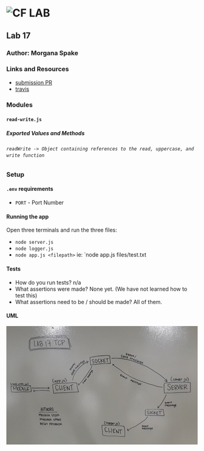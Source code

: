 ![CF](http://i.imgur.com/7v5ASc8.png) LAB  
=================================================    
  
## Lab 17  
  
### Author: Morgana Spake  
  
### Links and Resources  
* [submission PR](https://github.com/401-advanced-javascript-mspake/lab-17/pull/1)  
* [travis](https://www.travis-ci.com/401-advanced-javascript-mspake/lab-17)  
  
### Modules  
#### `read-write.js`  
##### Exported Values and Methods  
  
###### `readWrite -> Object containing references to the read, uppercase, and write function`  
  
### Setup  
#### `.env` requirements  
* `PORT` - Port Number  
  
#### Running the app  
Open three terminals and run the three files:
* `node server.js`  
* `node logger.js`  
* `node app.js <filepath>` ie: `node app.js files/test.txt  
   
#### Tests  
* How do you run tests? n/a
* What assertions were made?  None yet. (We have not learned how to test this)  
* What assertions need to be / should be made?  All of them.  
  
#### UML  
![uml](https://github.com/401-advanced-javascript-mspake/lab-17/blob/refactoring-to-use-sockets/assets/uml.jpg)
